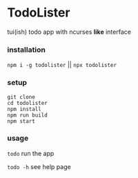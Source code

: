 # TodoLister

tui(ish) todo app with ncurses **like** interface

### installation

`npm i -g todolister` || `npx todolister`

### setup

```
git clone
cd todolister
npm install
npm run build
npm start
```

### usage

`todo` run the app

`todo -h` see help page
